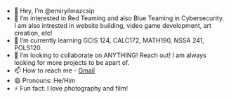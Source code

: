 - 👋 Hey, I’m @emiryilmazcsip
- 👀 I’m interested in Red Teaming and also Blue Teaming in Cybersecurity. I am also intrested in website building, video game development, art creation,  etc!
- 🌱 I’m currently learning GCIS 124, CALC172, MATH190, NSSA 241, POLS120.
- 💞️ I’m looking to collaborate on ANYTHING! Reach out! I am always looking for more projects to be apart of. 
- 📫 How to reach me - [Gmail](emir.yilmaz.csip@gmail.com)
- 😄 Pronouns: He/Him
- ⚡ Fun fact: I love photography and film!

<!---
emiryilmazcsip/emiryilmazcsip is a ✨ special ✨ repository because its `README.md` (this file) appears on your GitHub profile.
You can click the Preview link to take a look at your changes.
--->

